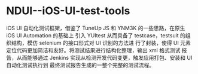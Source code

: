 # NDUI--iOS-UI-test-tools
iOS UI 自动化测试框架，借鉴了 TuneUp JS 和 YNM3K 的一些思路，在原生 iOS UI Automation 的基础上 引入 YUItest 从而具备了 testcase，testsuit 的组织结构，模仿 selenium 的接口形式对 UI 识别的方法进 行了封装，使得 UI 元素定位代码更加简洁和友好。将测试结果进行结构化整理，输出 xml 格式测试 报告，从而能够通过 Jenkins 实现从检测开发代码变更，触发应用打包、安装和 UI 自动化测试执行到 最终测试报告生成的一整个完整的测试流程。
